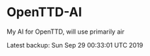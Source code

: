 # OpenTTD-AI
My AI for OpenTTD, will use primarily air

Latest backup: Sun Sep 29 00:33:01 UTC 2019
